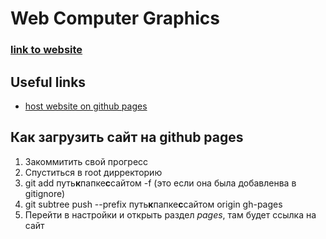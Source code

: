 # Web Computer Graphics

### [link to website](https://dmitrymailk.github.io/computer_graphics/)

## Useful links

- [host website on github pages](https://learnvue.co/2020/09/how-to-deploy-your-vue-app-to-github-pages/#how-does-github-pages-work)

## Как загрузить сайт на github pages

1. Закоммитить свой прогресс
2. Спуститься в root дирректорию
3. git add путь**к**папке**с**сайтом -f (это если она была добавленва в gitignore)
4. git subtree push --prefix путь**к**папке**с**сайтом origin gh-pages
5. Перейти в настройки и открыть раздел _pages_, там будет ссылка на сайт
